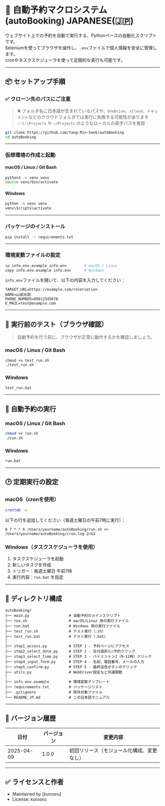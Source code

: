 # 📅 自動予約マクロシステム (autoBooking) JAPANESE(🇯🇵)

ウェブサイト上での予約を自動で実行する、Pythonベースの自動化スクリプトです。  
Seleniumを使ってブラウザを操作し、`.env`ファイルで個人情報を安全に管理します。  
cronやタスクスケジューラを使って定期的な実行も可能です。

---

## 📦 セットアップ手順

### ✅ クローン先のパスにご注意

> ❌ フォルダ名に日本語が含まれているパスや、`OneDrive`、`iCloud`、`ドキュメント`などのクラウドフォルダでは実行に失敗する可能性があります  
> ✅ `C:\Projects` や `~/Projects` のようなローカルの英字パスを推奨

```bash
git clone https://github.com/Yang-Min-Seok/autoBooking
cd autoBooking
```

---

### 仮想環境の作成と起動

#### macOS / Linux / Git Bash

```bash
python3 -m venv venv
source venv/bin/activate
```

#### Windows

```cmd
python -m venv venv
venv\Scripts\activate
```

---

### パッケージのインストール

```bash
pip install -r requirements.txt
```

---

### 環境変数ファイルの設定

```bash
cp info.env.example info.env        # macOS / Linux
copy info.env.example info.env      # Windows
```

`info.env`ファイルを開いて、以下の内容を入力してください：

```env
TARGET_URL=https://example.com/reservation
NAME=山田太郎
PHONE_NUMBER=09012345678
E_MAIL=test@example.com
```

---

## 🧪 実行前のテスト（ブラウザ確認）

> 自動予約を行う前に、ブラウザが正常に動作するかを確認しましょう。

### macOS / Linux / Git Bash

```bash
chmod +x test_run.sh
./test_run.sh
```

### Windows

```cmd
test_run.bat
```

---

## 🚀 自動予約の実行

### macOS / Linux / Git Bash

```bash
chmod +x run.sh
./run.sh
```

### Windows

```cmd
run.bat
```

---

## 🕑 定期実行の設定

### macOS（cronを使用）

```bash
crontab -e
```

以下の行を追加してください（毎週土曜日の午前7時に実行）：

```cron
0 7 * * 6 /Users/yourname/autoBooking/run.sh >> /Users/yourname/autoBooking/cron.log 2>&1
```

### Windows（タスクスケジューラを使用）

1. タスクスケジューラを起動  
2. 新しいタスクを作成  
3. トリガー：毎週土曜日 午前7時  
4. 実行内容：`run.bat` を指定

---

## 📁 ディレクトリ構成

```
autoBooking/
├── main.py                  # 自動予約のメインスクリプト
├── run.sh                   # macOS/Linux 用の実行ファイル
├── run.bat                  # Windows 用の実行ファイル
├── test_run.sh              # テスト実行（.sh）
├── test_run.bat             # テスト実行（.bat）
│
├── step1_access.py          # STEP 1 - 予約ページにアクセス
├── step2_select_date.py     # STEP 2 - 日付選択と○予約クリック
├── step3_select_time.py     # STEP 3 - バドミントン2（9–11時）クリック
├── step4_input_form.py      # STEP 4 - 名前、電話番号、メールの入力
├── step5_confirm.py         # STEP 5 - 最終送信ボタンのクリック
├── utils.py                 # WebDriver設定など共通関数
│
├── info.env.example         # 環境変数テンプレート
├── requirements.txt         # パッケージリスト
├── .gitignore               # 除外対象ファイル
└── README_JP.md             # この日本語マニュアル
```

---

## 📌 バージョン履歴

| 日付       | バージョン | 変更内容                           |
|------------|------------|------------------------------------|
| 2025-04-09 | 1.0.0      | 初回リリース（モジュール化構成、変更なし） |

---

## ✅ ライセンスと作者

- Maintained by [kurooru]  
- License: kurooru